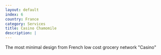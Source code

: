 ```yaml
---
layout: default
index: 6
country: France
category: Services
title: Casino Chamomile
description: |
---
```

The most minimal design from French low cost grocery network "Casino"